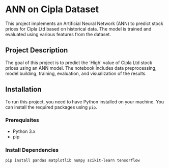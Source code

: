 # ANN on Cipla Dataset

This project implements an Artificial Neural Network (ANN) to predict stock prices for Cipla Ltd based on historical data. The model is trained and evaluated using various features from the dataset.

## Project Description

The goal of this project is to predict the 'High' value of Cipla Ltd stock prices using an ANN model. The notebook includes data preprocessing, model building, training, evaluation, and visualization of the results.

## Installation

To run this project, you need to have Python installed on your machine. You can install the required packages using `pip`.

### Prerequisites

- Python 3.x
- pip

### Install Dependencies

```sh
pip install pandas matplotlib numpy scikit-learn tensorflow
